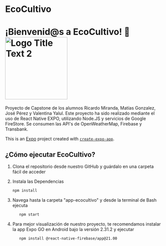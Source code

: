 # EcoCultivo
# ¡Bienvenid@s a EcoCultivo! 👋 <img src="https://firebasestorage.googleapis.com/v0/b/ecocultivoapp.appspot.com/o/img%2FEcoCultivo.png?alt=media&token=7584781b-e9ad-4f6e-8a01-8cdc59f9b88f" alt="Logo Title Text 2" width="200">

Proyecto de Capstone de los alumnos Ricardo Miranda, Matías Gonzalez, José Pérez y Valentina Yalul.
Este proyecto ha sido realizado mediante el uso de React Native EXPO, utilizando Node.JS y servicios de Google FireStore. Se consumen las API's de OpenWeatherMap, Firebase y Transbank.

This is an [Expo](https://expo.dev) project created with [`create-expo-app`](https://www.npmjs.com/package/create-expo-app).

## ¿Cómo ejecutar EcoCultivo?

1. Clona el repositorio desde nuestro GitHub y guárdalo en una carpeta fácil de acceder

2. Instala las Dependencias

   ```bash
   npm install
   ```
3. Navega hasta la carpeta "app-ecocultivo" y desde la terminal de Bash ejecuta 

   ```bash
      npm start
      ```

4. Para mejor visualización de nuestro proyecto, te recomendamos instalar la app Expo GO en Android bajo la versión 2.31.2 y ejecutar

   ```bash
      npm install @react-native-firebase/app@21.00 
      ```
